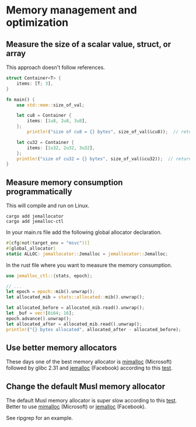 # Memory management and optimization

## Measure the size of a scalar value, struct, or array
This approach doesn't follow references.

```rust
struct Container<T> {
    items: [T; 3],
}

fn main() {
    use std::mem::size_of_val;

    let cu8 = Container {
        items: [1u8, 2u8, 3u8],
    };
		println!("size of cu8 = {} bytes", size_of_val(&cu8));  // returns 3

    let cu32 = Container {
        items: [1u32, 2u32, 3u32],
    };
    println!("size of cu32 = {} bytes", size_of_val(&cu32));  // returns 12
}
```

## Measure memory consumption programmatically
This will compile and run on Linux.
```shell
cargo add jemallocator
cargo add jemalloc-ctl
```

In your main.rs file add the following global allocator declaration.
```rust
#[cfg(not(target_env = "msvc"))]
#[global_allocator]
static ALLOC: jemallocator::Jemalloc = jemallocator::Jemalloc;
```

In the rust file where you want to measure the memory consumption.
```rust
use jemalloc_ctl::{stats, epoch};

// ...
let epoch = epoch::mib().unwrap();
let allocated_mib = stats::allocated::mib().unwrap();

let allocated_before = allocated_mib.read().unwrap();
let _buf = vec![0i64; 16];
epoch.advance().unwrap();
let allocated_after = allocated_mib.read().unwrap();
println!("{} bytes allocated", allocated_after - allocated_before);
```

## Use better memory allocators
These days one of the best memory allocator is [mimalloc](https://github.com/microsoft/mimalloc) (Microsoft) followed by glibc 2.31 
and [jemalloc](https://github.com/jemalloc/jemalloc) (Facebook) according to this [test](https://www.linkedin.com/pulse/testing-alternative-c-memory-allocators-pt-2-musl-mystery-gomes/).

## Change the default Musl memory allocator
The default Musl memory allocator is super slow according to this [test](https://www.linkedin.com/pulse/testing-alternative-c-memory-allocators-pt-2-musl-mystery-gomes/).
Better to use [mimalloc](https://github.com/microsoft/mimalloc) (Microsoft) or [jemalloc](https://github.com/jemalloc/jemalloc) (Facebook).

See ripgrep for an example.

